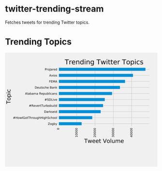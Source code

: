 # twitter-trending-stream
Fetches tweets for trending Twitter topics.

# Trending Topics
![Twitter trending topics bar chart](https://raw.githubusercontent.com/viperior/twitter-trending-stream/master/twitter_topics_by_tweet_volume_bar_chart.svg?sanitize=true)

